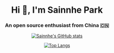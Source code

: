 <h1 align="center">Hi 👋, I'm Sainnhe Park</h1>
<h3 align="center">An open source enthusiast from China 🇨🇳</h3>
<p align="center"><a href="https://www.sainnhe.dev/"><img align="center" src="https://github-readme-stats.vercel.app/api?username=sainnhe&show_icons=true&theme=github_dark&title_color=6cb6eb&text_color=c5cdd9&icon_color=d38aea&bg_color=333644&hide_title=true&hide_border=true&border_radius=10" alt="Sainnhe's GitHub stats" /></a></p>
<p align="center"><a href="https://github.com/sainnhe?tab=repositories"><img align="center" src="https://github-readme-stats.vercel.app/api/top-langs/?username=sainnhe&theme=github_dark&title_color=6cb6eb&text_color=c5cdd9&icon_color=d38aea&bg_color=333644&hide=html&layout=compact&hide_border=true&border_radius=10" alt="Top Langs" /></a></p>
